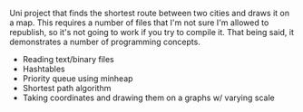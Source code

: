 Uni project that finds the shortest route between two cities and draws it on a map. This requires a number of files that I'm not sure I'm allowed to republish, so it's not going to work if you try to compile it. That being said, it demonstrates a number of programming concepts.

* Reading text/binary files
* Hashtables
* Priority queue using minheap
* Shortest path algorithm
* Taking coordinates and drawing them on a graphs w/ varying scale
